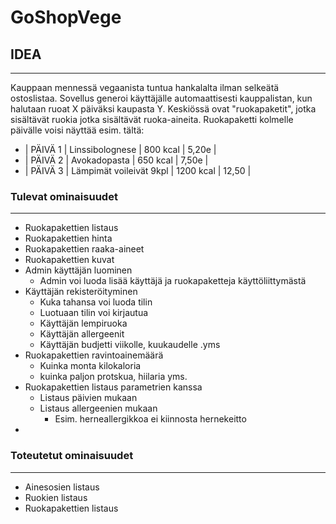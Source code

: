 # GoShopVege

## IDEA
-------
Kauppaan mennessä vegaanista tuntua hankalalta ilman selkeätä ostoslistaa. Sovellus generoi käyttäjälle automaattisesti kauppalistan, kun halutaan ruoat X päiväksi kaupasta Y. Keskiössä ovat "ruokapaketit", jotka sisältävät ruokia jotka sisältävät ruoka-aineita. Ruokapaketti kolmelle päivälle voisi näyttää esim. tältä:
	
- | PÄIVÄ 1 | Linssibolognese | 800 kcal | 5,20e |
- | PÄIVÄ 2 | Avokadopasta | 650 kcal | 7,50e |
- | PÄIVÄ 3 | Lämpimät voileivät 9kpl | 1200 kcal | 12,50 |

### Tulevat ominaisuudet
-----------------------
- Ruokapakettien listaus
- Ruokapakettien hinta
- Ruokapakettien raaka-aineet
- Ruokapakettien kuvat
- Admin käyttäjän luominen
	- Admin voi luoda lisää käyttäjä ja ruokapaketteja käyttöliittymästä
- Käyttäjän rekisteröityminen
	- Kuka tahansa voi luoda tilin
	- Luotuaan tilin voi kirjautua
	- Käyttäjän lempiruoka
	- Käyttäjän allergeenit
	- Käyttäjän budjetti viikolle, kuukaudelle .yms
- Ruokapakettien ravintoainemäärä
	- Kuinka monta kilokaloria
	- kuinka paljon protskua, hiilaria yms.
- Ruokapakettien listaus parametrien kanssa
	- Listaus päivien mukaan
	- Listaus allergeenien mukaan
		- Esim. herneallergikkoa ei kiinnosta hernekeitto
-

### Toteutetut ominaisuudet
---------------------------

- Ainesosien listaus
- Ruokien listaus
- Ruokapakettien listaus

